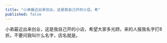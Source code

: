 ```yaml
---
title: "小弟最近出来创业，这是我自己开的小店，希"
published: false
---
```

小弟最近出来创业，这是我自己开的小店，希望大家多光顾，来的人报我名字打8折。不要问我叫什么名字，店名就是。


